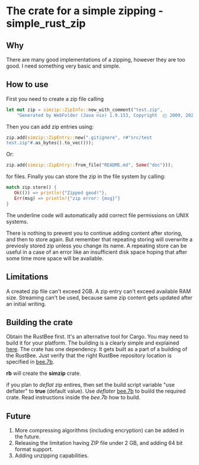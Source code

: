 # The crate for a simple zipping - simple_rust_zip

## Why

There are many good implementations of a zipping, however they are too
good. I need something very basic and simple.

##  How to use

First you need to create a zip file calling
```rust
let mut zip = simzip::ZipInfo::new_with_comment("test.zip", 
    "Generated by WebFolder (Java nio) 1.9.153, Copyright  Ⓒ 2009, 2025 by Dmitriy Rogatkin");
```
Then you can add zip entries using:
```rust
zip.add(simzip::ZipEntry::new(".gitignore", r#"src/test
test.zip"#.as_bytes().to_vec()));
```
Or:
```rust
zip.add(simzip::ZipEntry::from_file("README.md", Some("doc")));
```
for files. Finally you can store the zip in the file system by calling:
```rust
match zip.store() {
   Ok(()) => println!{"Zipped good!"},
   Err(msg) => println!{"zip error: {msg}"}
}
```
The underline code will automatically add correct file permissions on UNIX systems.

There is nothing to prevent you to continue adding content after storing, and
then to store again. But remember that repeating storing will overwrite a
previosly stored zip unless you change its name. A repeating store can be
useful in a case of an error like an insufficient disk space hoping that after some time
more space will be available.

## Limitations

A created zip file can't exceed 2GB. A zip entry can't exceed available RAM size.
Streaming can't be used, because same zip content gets updated after an initial
writing.

## Building the crate

Obtain the RustBee first. It's an alternative tool for Cargo. You may need to build it for your platform. 
The building is a clearly simple and explained [here](https://gitlab.com/tools6772135/rusthub/-/blob/master/src/rust/rustcgi/README.md).
The crate has one dependency. It gets built as a part of a building of the RustBee. Just verify that the right RustBee repository location is
specified in [bee.7b](https://github.com/vernisaz/simple_rust_zip/blob/ce7bf7385eef7d8bd84690b7fefe82f2a0275d9f/bee.7b#L2).

**rb** will create the **simzip** crate.

if you plan to *deflat* zip entires, then set the build script variable "use deflater" to **true** (default value). 
Use *deflater* [bee.7b](./libdeflate/bee.7b) to buiild the required crate. Read instructions inside the *bee.7b* how to build.

## Future

1. More compressing algorithms (including encryption) can be added in the future.
2. Releasing the limitation having ZIP file under 2 GB, and adding 64 bit format support.
3. Adding unzipping capabilities.